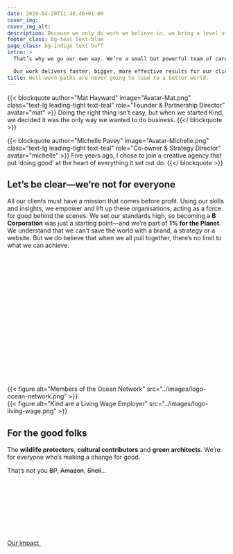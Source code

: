 ```yaml
---
date: 2020-04-20T11:48:46+01:00
cover_img:
cover_img_alt:
description: Because we only do work we believe in, we bring a level of commitment you won’t find anywhere else — and that means great results for you.
footer_class: bg-teal text-blue
page_class: bg-indigo text-buff
intro: >
  That’s why we go our own way. We’re a small but powerful team of carefully selected senior professionals. People whose work packs a real punch. **Strategy, brand, digital** – we bring it all together and drive change in ways that really matter. 

  Our work delivers faster, bigger, more effective results for our clients’ causes – in the charity sector, sustainability, research, the environment, and the arts.
title: Well-worn paths are never going to lead to a better world.
---
```


<div class="grid gap-10 md:grid-cols-2 lg:gap-20 section--lg">

  {{< blockquote author="Mat Hayward" image="Avatar-Mat.png" class="text-lg leading-tight text-teal" role="Founder & Partnership Director" avatar="mat" >}}
  Doing the right thing isn’t easy, but when we started Kind, we decided it was the only way we wanted to do business.
  {{</ blockquote >}}

  {{< blockquote author="Michelle Pavey" image="Avatar-Michelle.png" class="text-lg leading-tight text-teal" role="Co-owner & Strategy Director" avatar="michelle" >}}
  Five years ago, I chose to join a creative agency that put ‘doing good’ at the heart of everything it set out do.
  {{</ blockquote >}}

</div>
<section class="max-w-5xl mx-auto section--lg">
<h2 class="h1">Let’s be clear—we’re not for everyone</h2>
<div class="mt-10 prose lede">

All our clients must have a mission that comes before profit. Using our skills and insights, we empower and lift up these organisations, acting as a force for good behind the scenes. We set our standards high, so becoming a **B Corporation** was just a starting point—and we’re part of **1% for the Planet**. We understand that we can’t save the world with a brand, a strategy or a website. But we do believe that when we all pull together, there’s no limit to what we can achieve.

</div>
<div class="flex flex-wrap items-center justify-center gap-10 mt-10 lg:gap-20 section">
  <svg class="w-24 h-32 flex-no-shrink" role="presentation">
    <use xlink:href="#icon-bcorp"/>
  </svg>
  <svg class="w-48 h-24 flex-no-shrink" role="presentation">
    <use xlink:href="#icon-1fortheplanet"/>
  </svg>

  <div class="w-32 shrink-0 grow-0">
    {{< figure alt="Members of the Ocean Network" src="../images/logo-ocean-network.png" >}}
  </div>

  <div class="w-32 shrink-0 grow-0">
    {{< figure alt="Kind are a Living Wage Employer" src="../images/logo-living-wage.png" >}}
  </div>
</div>
</section>
<section class="max-w-5xl mx-auto section--lg">
<h2 class="h1">For the good folks</h2>
<div class="mt-10 mb-16 prose lede">

The **wildlife protectors**, **cultural contributors** and **green architects**. We’re for everyone who’s making a change for good.

That’s not you ~~BP~~, ~~Amazon~~, ~~Shell~~…
  
</div>
<div>
  <a class="btn bg-buff text-indigo hover:bg-pink hover:text-blue  focus:bg-pink focus:text-blue" href="/about/our-impact">
    Our impact
    <svg class="w-12 h-4 flex-no-shrink" role="presentation">
      <use xlink:href="#icon-arrow"/>
    </svg>
  </a>
</div>
</section>
